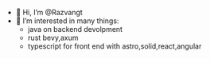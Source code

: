 - 👋 Hi, I’m @Razvangt
- 👀 I’m interested in many things: 
  - java on backend devolpment
  - rust bevy,axum
  - typescript for front end with astro,solid,react,angular
<!---
Razvangt/Razvangt is a ✨ special ✨ repository because its `README.md` (this file) appears on your GitHub profile.
You can click the Preview link to take a look at your changes.
--->
